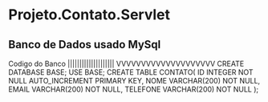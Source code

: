 # Projeto.Contato.Servlet
Banco de Dados usado MySql
---------------------------------------------------
Codigo do Banco
||||||||||||||||||||
VVVVVVVVVVVVVVVVVVVV
CREATE DATABASE BASE;
USE BASE;
CREATE TABLE CONTATO(
  ID INTEGER NOT NULL AUTO_INCREMENT PRIMARY KEY,
  NOME VARCHAR(200) NOT NULL,
  EMAIL VARCHAR(200) NOT NULL,
  TELEFONE VARCHAR(200) NOT NULL
);
